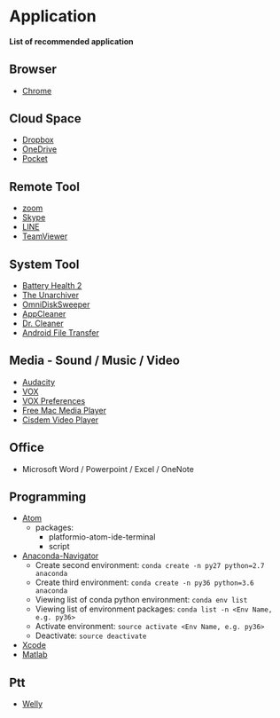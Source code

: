 # Application
#### List of recommended application



## Browser
* [Chrome](https://www.google.com/chrome/index.html)



## Cloud Space
* [Dropbox](https://www.dropbox.com/)
* [OneDrive](https://onedrive.live.com/)
* [Pocket](https://getpocket.com/)



## Remote Tool
* [zoom](https://zoom.us/)
* [Skype](https://www.skype.com/)
* [LINE](https://line.me/)
* [TeamViewer](https://www.teamviewer.us/)



## System Tool
* [Battery Health 2](https://itunes.apple.com/us/app/battery-health-2-monitor-battery-stats-and-usage/id1120214373?mt=12)
* [The Unarchiver](https://theunarchiver.com/)
* [OmniDiskSweeper](https://www.omnigroup.com/more)
* [AppCleaner](https://freemacsoft.net/appcleaner/)
* [Dr. Cleaner](https://itunes.apple.com/us/app/dr-cleaner-disk-mem-clean/id921458519?mt=12)
* [Android File Transfer](https://www.android.com/filetransfer/)



## Media - Sound / Music / Video
* [Audacity](http://www.audacityteam.org/)
* [VOX](https://vox.rocks/mac-music-player)
* [VOX Preferences](https://vox.rocks/mac-music-player/control-extension-download)
* [Free Mac Media Player](https://www.macblurayplayer.com/mac-media-player.htm)
* [Cisdem Video Player](https://www.cisdem.com/video-player-mac.html)



## Office
* Microsoft Word / Powerpoint / Excel / OneNote



## Programming
* [Atom](https://atom.io/)
  * packages:
    * platformio-atom-ide-terminal
    * script
* [Anaconda-Navigator](https://anaconda.org)
  * Create second environment: `conda create -n py27 python=2.7 anaconda`
  * Create third environment: `conda create -n py36 python=3.6 anaconda`
  * Viewing list of conda python environment: `conda env list`
  * Viewing list of environment packages: `conda list -n <Env Name, e.g. py36>`
  * Activate environment: `source activate <Env Name, e.g. py36>`
  * Deactivate: `source deactivate`
* [Xcode](https://developer.apple.com/xcode/)
* [Matlab](https://www.mathworks.com/products/matlab.html)



## Ptt
* [Welly](https://github.com/clyang/welly)

